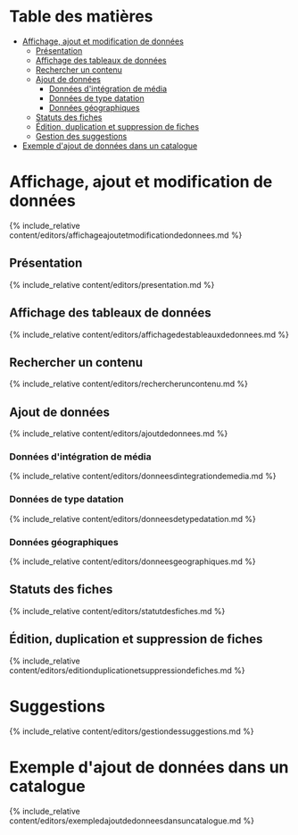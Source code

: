 # Table des matières

- [Affichage, ajout et modification de données](#affichageajoutmod)
   - [Présentation](#presentation)
   - [Affichage des tableaux de données](#affichagetableaux)
   - [Rechercher un contenu](#rechercher-un-contenu)
   - [Ajout de données](#ajoutdonnees)
      - [Données d'intégration de média](#donneesintegration)
      - [Données de type datation](#donneesdatation)
      - [Données géographiques](#donneesgeo)
   - [Statuts des fiches](#statuts-des-fiches)
   - [Édition, duplication et suppression de fiches](#editionduplsup)
   - [Gestion des suggestions](#suggestions)
- [Exemple d'ajout de données dans un catalogue](#exemplecat)

<a id="affichageajoutmod"></a>
# Affichage, ajout et modification de données 

{% include_relative content/editors/affichageajoutetmodificationdedonnees.md %}

<a id="presentation"></a>
## Présentation

{% include_relative content/editors/presentation.md %}

<a id="affichagetableaux"></a>
## Affichage des tableaux de données

{% include_relative content/editors/affichagedestableauxdedonnees.md %}

## Rechercher un contenu

{% include_relative content/editors/rechercheruncontenu.md %}

<a id="ajoutdonnees"></a>
## Ajout de données

{% include_relative content/editors/ajoutdedonnees.md %} 

<a id="donneesintegration"></a>
### Données d'intégration de média

{% include_relative content/editors/donneesdintegrationdemedia.md %}

<a id="donneesdatation"></a>
### Données de type datation
{% include_relative content/editors/donneesdetypedatation.md %}

<a id="donneesgeo"></a>
### Données géographiques
{% include_relative content/editors/donneesgeographiques.md %}

## Statuts des fiches

{% include_relative content/editors/statutdesfiches.md %}

<a id="editionduplsup"></a>
## Édition, duplication et suppression de fiches

{% include_relative content/editors/editionduplicationetsuppressiondefiches.md %}

<a id="suggestions"></a>

# Suggestions 

{% include_relative content/editors/gestiondessuggestions.md %}

<a id="exemplecat"></a>
# Exemple d'ajout de données dans un catalogue

{% include_relative content/editors/exempledajoutdedonneesdansuncatalogue.md %}